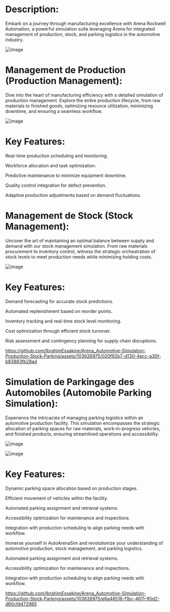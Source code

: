 # Description:
Embark on a journey through manufacturing excellence with Arena Rockwell Automation, a powerful simulation suite leveraging Arena for integrated management of production, stock, and parking logistics in the automotive industry.

![image](https://github.com/IbrahimEssakine/AutoProdSim-Integrated_Production-Parking_Simulation/assets/103626975/99e411c0-eeab-46cd-b997-ceafd0407af1)

# Management de Production (Production Management):
Dive into the heart of manufacturing efficiency with a detailed simulation of production management. Explore the entire production lifecycle, from raw materials to finished goods, optimizing resource utilization, minimizing downtime, and ensuring a seamless workflow.

![image](https://github.com/IbrahimEssakine/AutoProdSim-Integrated_Production-Parking_Simulation/assets/103626975/18d37b54-c8b0-4268-b141-acc5f4143df4)

# Key Features:
Real-time production scheduling and monitoring.

Workforce allocation and task optimization.

Predictive maintenance to minimize equipment downtime.

Quality control integration for defect prevention.

Adaptive production adjustments based on demand fluctuations.

# Management de Stock (Stock Management):
Uncover the art of maintaining an optimal balance between supply and demand with our stock management simulation. From raw materials procurement to inventory control, witness the strategic orchestration of stock levels to meet production needs while minimizing holding costs.

![image](https://github.com/IbrahimEssakine/AutoProdSim-Integrated_Production-Parking_Simulation/assets/103626975/d056de3a-1b6b-45fe-ac80-c0f75ff629e1)

# Key Features:
Demand forecasting for accurate stock predictions.

Automated replenishment based on reorder points.

Inventory tracking and real-time stock level monitoring.

Cost optimization through efficient stock turnover.

Risk assessment and contingency planning for supply chain disruptions.

https://github.com/IbrahimEssakine/Arena_Automotive-Simulation-Production-Stock-Parking/assets/103626975/020f92b7-d130-4ecc-a30f-b83883fb28ad

# Simulation de Parkingage des Automobiles (Automobile Parking Simulation):
Experience the intricacies of managing parking logistics within an automotive production facility. This simulation encompasses the strategic allocation of parking spaces for raw materials, work-in-progress vehicles, and finished products, ensuring streamlined operations and accessibility.

![image](https://github.com/IbrahimEssakine/AutoArenaSim_-_A_Comprehensive_Simulation_Suite_for_Automotive_Production-_Stock_Management-_and_Par/assets/103626975/1a83a3a3-5b14-468c-a492-d9d760070353)

![image](https://github.com/IbrahimEssakine/AutoProdSim-Integrated_Production-Parking_Simulation/assets/103626975/d5f2cd1a-096d-4a12-b8ca-345e6a0eb21d)

# Key Features:
Dynamic parking space allocation based on production stages.

Efficient movement of vehicles within the facility.

Automated parking assignment and retrieval systems.

Accessibility optimization for maintenance and inspections.

Integration with production scheduling to align parking needs with workflow.

Immerse yourself in AutoArenaSim and revolutionize your understanding of automotive production, stock management, and parking logistics.

Automated parking assignment and retrieval systems.

Accessibility optimization for maintenance and inspections.

Integration with production scheduling to align parking needs with workflow.

https://github.com/IbrahimEssakine/Arena_Automotive-Simulation-Production-Stock-Parking/assets/103626975/e6a48518-f1bc-4611-95d2-d60cfd472985
